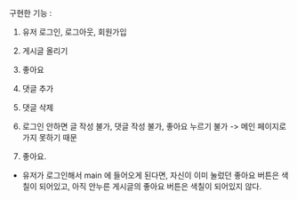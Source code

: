 구현한 기능 :

1. 유저 로그인, 로그아웃, 회원가입
2. 게시글 올리기
3. 좋아요
4. 댓글 추가
5. 댓글 삭제
6. 로그인 안하면 글 작성 불가, 댓글 작성 불가, 좋아요 누르기 불가 -> 메인 페이지로 가지 못하기 때문

7. 좋아요.

- 유저가 로그인해서 main 에 들어오게 된다면, 자신이 이미 눌렀던 좋아요 버튼은 색칠이 되어있고, 아직 안누른 게시글의 좋아요 버튼은 색칠이 되어있지 않다.
